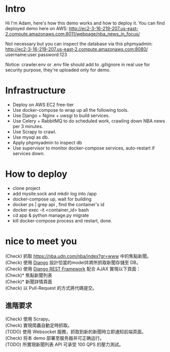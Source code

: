 # Intro
Hi I'm Adam, here's how this demo works and how to deploy it.
You can find deployed demo here on AWS:
http://ec2-3-16-219-207.us-east-2.compute.amazonaws.com:8011/webpage/nba_news_in_focus/

Not necessary but you can inspect the database via this phpmyadmin:
http://ec2-3-16-219-207.us-east-2.compute.amazonaws.com:8080/
username:user
password:123

Notice: crawler.env or .env file should add to .gitignore in real use for security purpose, they're uploaded only for demo.

# Infrastructure
- Deploy on AWS EC2 free-tier
- Use docker-compose to wrap up all the following tools.
- Use Django + Nginx + uwsgi to build services.
- Use Celery + RabbitMQ to do scheduled work, crawling down NBA news per 3 minutes.
- Use Scrapy to crawl.
- Use mysql as db.
- Apply phpmyadmin to inspect db
- Use supervisor to monitor docker-compose services, auto-restart if services down. 

# How to deploy
 - clone project
 - add mysite.sock and mkdir log into /app 
 - docker-compose up, wait for building
 - docker ps | grep api , find the container's id
 - docker exec -it <container_id> bash
 - cd app & python manage.py migrate
 - kill docker-compose process and restart, done.


# nice to meet you
(Check) 抓取 https://nba.udn.com/nba/index?gr=www 中的焦點新聞。\
(Check) 使用 [Django](https://www.djangoproject.com/) 設計恰當的model并將所抓取新聞存儲至 DB。\
(Check) 使用 [Django REST Framework](http://www.django-rest-framework.org/) 配合 AJAX 實現以下頁面：\
	 (Check)* 焦點新聞列表\
	 (Check)* 新聞詳情頁面\
(Check) 以 Pull-Request 的方式將代碼提交。
	
## 進階要求
(Check) 使用 Scrapy。\
(Check) 實現爬蟲自動定時抓取。\
(TODO) 使用 Websocket 服務，抓取到新的新聞時立即通知前端頁面。\
(Check) 将本 demo 部署至服务器并可正确运行。\
(TODO) 所實現新聞列表 API 可承受 100 QPS 的壓力測試。
